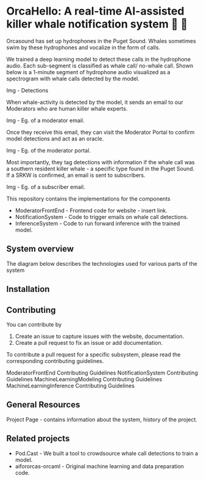# OrcaHello: A real-time AI-assisted killer whale notification system 🎱 🐋

Orcasound has set up hydrophones in the Puget Sound. Whales sometimes swim by these hydrophones and vocalize in the form of calls.

We trained a deep learning model to detect these calls in the hydrophone audio. Each sub-segment is classified as whale call/ no-whale call.
Shown below is a 1-minute segment of hydrophone audio visualized as a spectrogram with whale calls detected by the model.

Img - Detections

When whale-activity is detected by the model, it sends an email to our Moderators who are human killer whale experts. 

Img - Eg. of a moderator email.

Once they receive this email, they can visit the Moderator Portal to confirm model detections and act as an oracle.

Img - Eg. of the moderator portal.

Most importantly, they tag detections with information if the whale call was a southern resident killer whale - a specific type found in the Puget Sound. If a SRKW is confirmed, an email is sent to subscribers.

Img - Eg. of a subscriber email.

This repository contains the implementations for the components
- ModeratorFrontEnd - Frontend code for website - insert link.
- NotificationSystem - Code to trigger emails on whale call detections.
- InferenceSystem - Code to run forward inference with the trained model.


## System overview

The diagram below describes the technologies used for various parts of the system


## Installation



## Contributing
You can contribute by
1. Create an issue to capture issues with the website, documentation.
2. Create a pull request to fix an issue or add documentation.

To contribute a pull request for a specific subsystem, please read the corresponding contributing guidelines.

ModeratorFrontEnd Contributing Guidelines
NotificationSystem Contributing Guidelines
MachineLearningModeling Contributing Guidelines
MachineLearningInference Contributing Guidelines

## General Resources
Project Page - contains information about the system, history of the project.


## Related projects
- Pod.Cast - We built a tool to crowdsource whale call detections to train a model.
- aifororcas-orcaml - Original machine learning and data preparation code.
